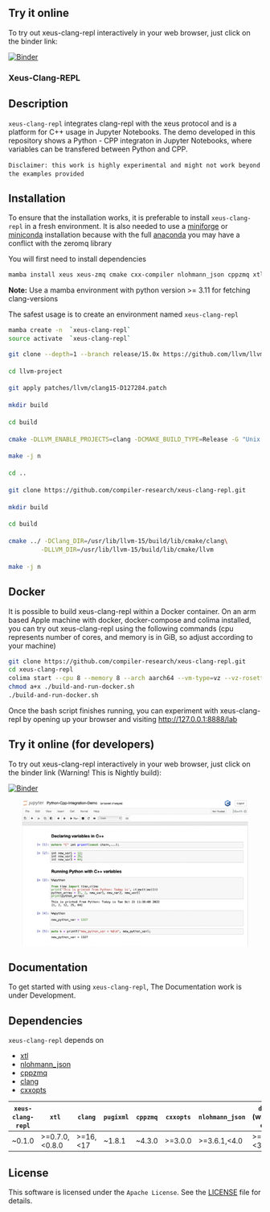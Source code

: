 ## Try it online

To try out xeus-clang-repl interactively in your web browser, just click on the binder
link:

[![Binder](https://mybinder.org/badge_logo.svg)](https://mybinder.org/v2/gh/compiler-research/xeus-clang-repl/v0.2.0?labpath=notebooks/index.ipynb)

### Xeus-Clang-REPL

## Description

`xeus-clang-repl` integrates clang-repl with the xeus protocol and is a platform for C++ usage in Jupyter Notebooks. The demo developed in this repository shows a Python - CPP integraton in Jupyter Notebooks, where variables can be transfered between Python and CPP.

`Disclaimer: this work is highly experimental and might not work beyond the examples provided`

## Installation

To ensure that the installation works, it is preferable to install `xeus-clang-repl` in a
fresh environment. It is also needed to use a
[miniforge](https://github.com/conda-forge/miniforge#mambaforge) or
[miniconda](https://conda.io/miniconda.html) installation because with the full
[anaconda](https://www.anaconda.com/) you may have a conflict with the zeromq library 

You will first need to install dependencies

```bash
mamba install xeus xeus-zmq cmake cxx-compiler nlohmann_json cppzmq xtl jupyterlab clangdev=14 cxxopts pugixml -c conda-forge
```

**Note:** Use a mamba environment with python version >= 3.11 for fetching clang-versions

The safest usage is to create an environment named `xeus-clang-repl`

```bash
mamba create -n  `xeus-clang-repl`
source activate  `xeus-clang-repl`
```

<!-- ### Installing from conda-forge

Then you can install in this environment `xeus-clang-repl` and its dependencies

```bash
mamba install`xeus-clang-repl` notebook -c conda-forge
``` -->

```bash
git clone --depth=1 --branch release/15.0x https://github.com/llvm/llvm-project

cd llvm-project

git apply patches/llvm/clang15-D127284.patch

mkdir build

cd build

cmake -DLLVM_ENABLE_PROJECTS=clang -DCMAKE_BUILD_TYPE=Release -G "Unix Makefiles" ../llvm

make -j n

cd ..

git clone https://github.com/compiler-research/xeus-clang-repl.git

mkdir build

cd build

cmake ../ -DClang_DIR=/usr/lib/llvm-15/build/lib/cmake/clang\
         -DLLVM_DIR=/usr/lib/llvm-15/build/lib/cmake/llvm

make -j n
```

## Docker
It is possible to build xeus-clang-repl within a Docker container. On an arm based Apple machine with docker, docker-compose and colima installed, you can try out xeus-clang-repl using the following commands (cpu represents number of cores, and memory is in GiB, so adjust according to your machine)
```bash
git clone https://github.com/compiler-research/xeus-clang-repl.git
cd xeus-clang-repl
colima start --cpu 8 --memory 8 --arch aarch64 --vm-type=vz --vz-rosetta
chmod a+x ./build-and-run-docker.sh
./build-and-run-docker.sh
```
Once the bash script finishes running, you can experiment with xeus-clang-repl by opening up your browser and visiting http://127.0.0.1:8888/lab


## Try it online (for developers)

To try out xeus-clang-repl interactively in your web browser, just click on the binder
link (Warning! This is Nightly build):

[![Binder](https://mybinder.org/badge_logo.svg)](https://mybinder.org/v2/gh/compiler-research/xeus-clang-repl/HEAD?labpath=notebooks/index.ipynb)


<img
   src="./integration-demo-readme.png"
   alt="Alt text"
   title="Optional title"
   style="display: block; margin: 0 auto; max-width: 450px">

## Documentation

To get started with using `xeus-clang-repl`, The Documentation work is under Development.

## Dependencies

`xeus-clang-repl` depends on

- [xtl](https://github.com/xtensor-stack/xtl)
- [nlohmann_json](https://github.com/nlohmann/json)
- [cppzmq](https://github.com/zeromq/cppzmq)
- [clang](https://github.com/llvm/llvm-project/)
- [cxxopts](https://github.com/jarro2783/cxxopts)

|   `xeus-clang-repl`   |       `xtl`     |  `clang`  | `pugixml` | `cppzmq` | `cxxopts` | `nlohmann_json` | `dirent` (windows only) |
|-----------------------|-----------------|-----------|-----------|----------|-----------|-----------------|-------------------------|
|   	~0.1.0 		      |  >=0.7.0,<0.8.0 | >=16,<17  | ~1.8.1    | ~4.3.0   |  >=3.0.0  |  >=3.6.1,<4.0   |    >=2.3.2,<3           |

## License

This software is licensed under the `Apache License`. See the [LICENSE](LICENSE)
file for details.
